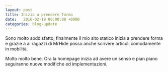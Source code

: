 ```yaml
---
layout: post
title: Inizia a prendere forma
date:   2016-02-19 00:00:00 +0000
categories: blog-update
---
```

Sono molto soddisfatto, finalmente il mio sito statico inizia a prendere forma e grazie a ai ragazzi di MrHide posso anche scrivere articoli comodamente in mobilità.

Molto molto bene. Ora la homepage inizia ad avere un senso e pian piano seguiranno nuove modifiche ed implementazioni.